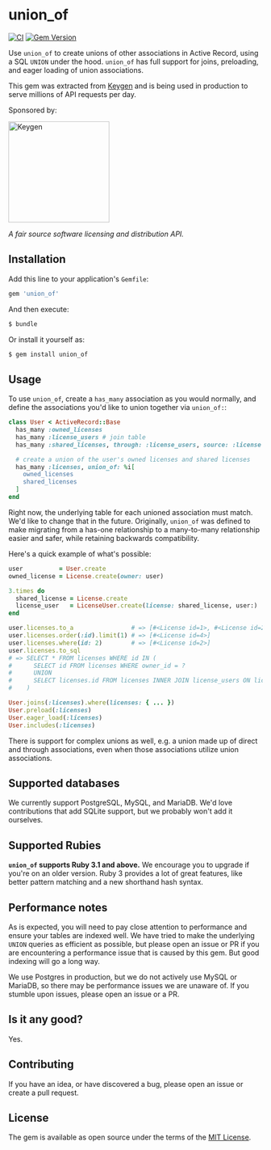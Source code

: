 # union_of

[![CI](https://github.com/keygen-sh/union_of/actions/workflows/test.yml/badge.svg)](https://github.com/keygen-sh/union_of/actions)
[![Gem Version](https://badge.fury.io/rb/union_of.svg)](https://badge.fury.io/rb/union_of)

Use `union_of` to create unions of other associations in Active Record, using a
SQL `UNION` under the hood. `union_of` has full support for joins, preloading,
and eager loading of union associations.

This gem was extracted from [Keygen](https://keygen.sh) and is being used in
production to serve millions of API requests per day.

Sponsored by:

<a href="https://keygen.sh?ref=union_of">
  <div>
    <img src="https://keygen.sh/images/logo-pill.png" width="200" alt="Keygen">
  </div>
</a>

_A fair source software licensing and distribution API._

## Installation

Add this line to your application's `Gemfile`:

```ruby
gem 'union_of'
```

And then execute:

```bash
$ bundle
```

Or install it yourself as:

```bash
$ gem install union_of
```

## Usage

To use `union_of`, create a `has_many` association as you would normally, and
define the associations you'd like to union together via `union_of:`:

```ruby
class User < ActiveRecord::Base
  has_many :owned_licenses
  has_many :license_users # join table
  has_many :shared_licenses, through: :license_users, source: :license

  # create a union of the user's owned licenses and shared licenses
  has_many :licenses, union_of: %i[
    owned_licenses
    shared_licenses
  ]
end
```

Right now, the underlying table for each unioned association must match. We'd
like to change that in the future. Originally, `union_of` was defined to make
migrating from a has-one relationship to a many-to-many relationship easier
and safer, while retaining backwards compatibility.

Here's a quick example of what's possible:

```ruby
user          = User.create
owned_license = License.create(owner: user)

3.times do
  shared_license = License.create
  license_user   = LicenseUser.create(license: shared_license, user:)
end

user.licenses.to_a                # => [#<License id=1>, #<License id=2>, #<License id=3>, #<License id=4>]
user.licenses.order(:id).limit(1) # => [#<License id=4>]
user.licenses.where(id: 2)        # => [#<License id=2>]
user.licenses.to_sql
# => SELECT * FROM licenses WHERE id IN (
#      SELECT id FROM licenses WHERE owner_id = ?
#      UNION
#      SELECT licenses.id FROM licenses INNER JOIN license_users ON licenses.id = license_users.license_id WHERE license_users.user_id = ?
#    )

User.joins(:licenses).where(licenses: { ... })
User.preload(:licenses)
User.eager_load(:licenses)
User.includes(:licenses)
```

There is support for complex unions as well, e.g. a union made up of direct and
through associations, even when those associations utilize union associations.

## Supported databases

We currently support PostgreSQL, MySQL, and MariaDB. We'd love contributions
that add SQLite support, but we probably won't add it ourselves.

## Supported Rubies

**`union_of` supports Ruby 3.1 and above.** We encourage you to upgrade if
you're on an older version. Ruby 3 provides a lot of great features, like better
pattern matching and a new shorthand hash syntax.

## Performance notes

As is expected, you will need to pay close attention to performance and ensure
your tables are indexed well. We have tried to make the underlying `UNION`
queries as efficient as possible, but please open an issue or PR if you are
encountering a performance issue that is caused by this gem. But good indexing
will go a long way.

We use Postgres in production, but we do not actively use MySQL or MariaDB, so
there may be performance issues we are unaware of. If you stumble upon issues,
please open an issue or a PR.

## Is it any good?

Yes.

## Contributing

If you have an idea, or have discovered a bug, please open an issue or create a
pull request.

## License

The gem is available as open source under the terms of the [MIT License](https://opensource.org/licenses/MIT).
